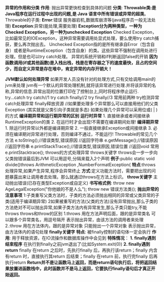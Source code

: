 **异常的作用和分类**
	**作用**:
	抛出异常更快检查到具体的问题
	**分类**:
	**Throwable类:是Java程序在运行过程中出现的问题,是 Java 语言中所有错误或异常的超类**。
	Throwable的子类:
		**Error**:错误
		服务器宕机,数据库崩溃等(java程序员一般无法处理)
		**Exception**:异常(能处理,需要处理)
		**Exception分为两种类型，一种为Checked Exception，另一种为unchecked Exception**
		Checked Exception，比如最常见的IOException，这种异常需要调用处显式处理，要么使用try catch捕获，要么再次抛出去。
		Unchecked Exception指的是所有继承自Error（包含自身）或者是RuntimeException（包含自身）的类。这些异常不强制在调用处进行处理。但是也可以try catch处理。
异常的系统开销和if判断返回false的开销
	**因为函数调用(if或其他函数)是入栈出栈，栈是在寄存器之下的速度最快，且占的空间少，而自定义异常是存在堆中，肯定异常的内存开销大！**

**JVM默认如何处理异常**
	如果开发人员没有针对的处理方式,只有交给调用main的jvm来处理 jvm有一个默认的异常处理机制,就将该异常进行处理.并将该异常的名称,异常的信息.异常出现的位置打印在了控制台上,同时将程序停止运行.
	try...catch
	try catch//1
	try catch finally//2
	try finally//3
	常用前两种
	try检测异常
	catch处理异常
	finally释放资源
	//如果要处理多个异常那么可以直接用他们的父类Exception
	(其实就是父类引向子类就是多态)
	如果处理几个异常可以采用位或( | )的方式
**编译期异常和运行期异常的区别**
	**运行时异常**
	1. 直接继承或者间接继承RuntimeException的类
	2. 在运行时才会出现!不需要在编译期间处理!
	**编译期异常**
	1. 除运行时异常以外都是编译期异常
	2. 一般直接继承Exception或间接继承
	3. 必须在编译期对异常进行处理，否则编译不通过，不能运行!
Throwable的常见几个方法
	e.toString();//错误类型,错误原因
	//返回字符串
	e.getMessage();//错误原因
	//返回字符串
	e.printStackTrace();//错误类型,错误原因,错误位置
	//返回void
	常用e.printStacktrace();
	throws的方式处理异常
throws关键字
	throws会一步一步向父类抛错误最后到JVM
	可以用逗号,分隔来载入2个声明
	**例子**:public static void divide()throws ArithmeticException ,NumberFormatException{
	**特点**:throws处理异常,如果产生异常,程序会异常终止
	**方式**:定义功能方法时，需要把出现的问题暴露出来让调用者去处理。那么就通过throws在方法上标识。
**throw关键字**
	主动抛出错误(已存在类型Exception或自定义)
	**书写格式例**:
	throw new AgeLegalException("你他娘的不是人么");
	throw new 错误方法类();
**抛出异常的注意事项**
	1:子类重写父类方法时，子类的方法必须抛出相同的异常或父类异常的子类(适用于编译期异常)
	2如果被重写的方法(父类的方法)没有异常抛出,那么子类的方法绝对不可以抛出异常,如果子类方法内有异常发生,那么子类只能try,不能throws
throws和throw的区别
	1.throws 用在方法声明后面，跟的是异常类名 可以跟多个异常类名，用逗号隔开 表示抛出异常，由该方法的调用者来处理
	2.:throw 用在方法体内，跟的是异常对象 只能抛出一个异常对象 表示抛出异常，由方法体内的语句处理
**finally关键字**
	**特点**:
	被finally控制的语句体一定会执行
	**作用**:
	用于释放资源，在IO流操作和数据库操作中会见到
	**特殊情况**：
	**1. finally遇到结束程序**
	在执行到finally之前jvm退出了(比如System.exit(0))
	**2. finally遇到return**
	finally 在return 之后时，先执行finally 后，再执行该return；finally 内含有return 时，直接执行其return 后结束；finally 在return 前，执行完finally 后再执行return
	**Return并不是让函数马上返回，而是return语句执行后，将把返回结果放置进函数栈中，此时函数并不是马上返回，它要执行finally语句后才真正开始返回。**
